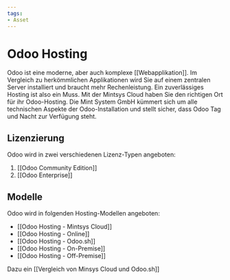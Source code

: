 ```yaml
---
tags:
- Asset
---
```

# Odoo Hosting

Odoo ist eine moderne, aber auch komplexe [[Webapplikation]]. Im Vergleich zu herkömmlichen Applikationen wird Sie auf einem zentralen Server installiert und braucht mehr Rechenleistung. Ein zuverlässiges Hosting ist also ein Muss. Mit der Mintsys Cloud haben Sie den richtigen Ort für ihr Odoo-Hosting. Die Mint System GmbH kümmert sich um alle technischen Aspekte der Odoo-Installation und stellt sicher, dass Odoo Tag und Nacht zur Verfügung steht.

## Lizenzierung

Odoo wird in zwei verschiedenen Lizenz-Typen angeboten:
1. [[Odoo Community Edition]]
2. [[Odoo Enterprise]]

## Modelle

Odoo wird in folgenden Hosting-Modellen angeboten:

* [[Odoo Hosting - Mintsys Cloud]]
* [[Odoo Hosting - Online]]
* [[Odoo Hosting - Odoo.sh]]
* [[Odoo Hosting - On-Premise]]
* [[Odoo Hosting - Off-Premise]]

Dazu ein [[Vergleich von Minsys Cloud und Odoo.sh]]